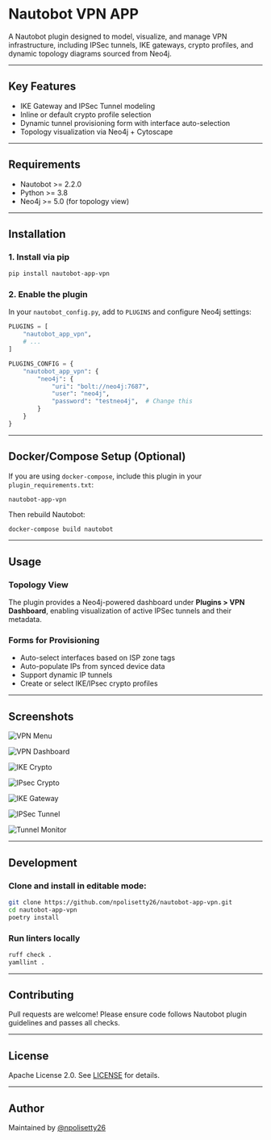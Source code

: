 # Nautobot VPN APP

&#x20;

A Nautobot plugin designed to model, visualize, and manage VPN infrastructure, including IPSec tunnels, IKE gateways, crypto profiles, and dynamic topology diagrams sourced from Neo4j.

---

## Key Features

- IKE Gateway and IPSec Tunnel modeling
- Inline or default crypto profile selection
- Dynamic tunnel provisioning form with interface auto-selection
- Topology visualization via Neo4j + Cytoscape


---

## Requirements

- Nautobot >= 2.2.0
- Python >= 3.8
- Neo4j >= 5.0 (for topology view)

---

## Installation

### 1. Install via pip

```bash
pip install nautobot-app-vpn
```

### 2. Enable the plugin

In your `nautobot_config.py`, add to `PLUGINS` and configure Neo4j settings:

```python
PLUGINS = [
    "nautobot_app_vpn",
    # ...
]

PLUGINS_CONFIG = {
    "nautobot_app_vpn": {
        "neo4j": {
            "uri": "bolt://neo4j:7687",
            "user": "neo4j",
            "password": "testneo4j",  # Change this
        }
    }
}
```

---

## Docker/Compose Setup (Optional)

If you are using `docker-compose`, include this plugin in your `plugin_requirements.txt`:

```text
nautobot-app-vpn
```

Then rebuild Nautobot:

```bash
docker-compose build nautobot
```

---

## Usage

### Topology View

The plugin provides a Neo4j-powered dashboard under **Plugins > VPN Dashboard**, enabling visualization of active IPSec tunnels and their metadata.

### Forms for Provisioning

- Auto-select interfaces based on ISP zone tags
- Auto-populate IPs from synced device data
- Support dynamic IP tunnels
- Create or select IKE/IPsec crypto profiles

---

## Screenshots

![VPN Menu](images/image.png)

![VPN Dashboard](images/image-1.png)

![IKE Crypto](images/image-2.png)

![IPsec Crypto](images/image-3.png)

![IKE Gateway](images/image-4.png)

![IPSec Tunnel](images/image-5.png)

![Tunnel Monitor](images/image-6.png)


---

## Development

### Clone and install in editable mode:

```bash
git clone https://github.com/npolisetty26/nautobot-app-vpn.git
cd nautobot-app-vpn
poetry install
```

### Run linters locally

```bash
ruff check .
yamllint .
```

---

## Contributing

Pull requests are welcome! Please ensure code follows Nautobot plugin guidelines and passes all checks.

---

## License

Apache License 2.0. See [LICENSE](LICENSE) for details.

---

## Author

Maintained by [@npolisetty26](https://github.com/npolisetty26)
